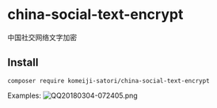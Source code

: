 # china-social-text-encrypt
中国社交网络文字加密

## Install
```
composer require komeiji-satori/china-social-text-encrypt
```

Examples:
![QQ20180304-072405.png](https://i.loli.net/2018/03/04/5a9b2ea1b6bb9.png)
